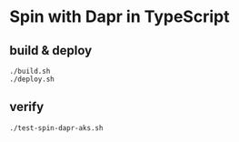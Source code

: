 # Spin with Dapr in TypeScript

## build & deploy

```
./build.sh
./deploy.sh
```

## verify

```
./test-spin-dapr-aks.sh
```
